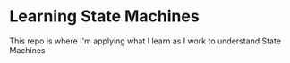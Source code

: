 # Learning State Machines
This repo is where I'm applying what I learn as I work to understand State Machines

